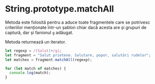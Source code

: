 # String.prototype.matchAll

Metoda este folosită pentru a aduce toate fragmentele care se potrivesc criteriilor menționate într-un șablon chiar dacă acesta are și grupuri de captură, dar și fanionul `g` adăugat.

Metoda returnează un iterator.

```javascript
let regexp = /(Salut)+/gi;
let fragment = "Salut prietene. Salutare, popor, salutări rudelor";
let matches = fragment.matchAll(regexp);

for (let match of matches) {
  console.log(match);
}
```
